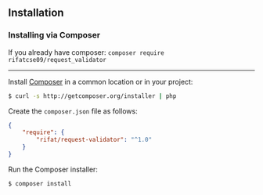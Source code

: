 ## Installation

### Installing via Composer

If you already have composer:
```composer require rifatcse09/request_validator```
___

Install [Composer](http://getcomposer.org) in a common location or in your project:

```sh
$ curl -s http://getcomposer.org/installer | php
```

Create the `composer.json` file as follows:

```json
{
    "require": {
        "rifat/request-validator": "^1.0"
    }
}
```

Run the Composer installer:

```sh
$ composer install